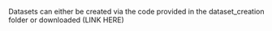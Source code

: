 Datasets can either be created via the code provided in the dataset_creation folder or downloaded (LINK HERE)
